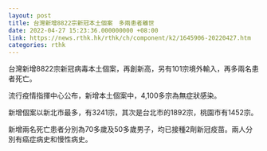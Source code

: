 ```yaml
---
layout: post
title: 台灣新增8822宗新冠本土個案　多兩患者離世
date: 2022-04-27 15:23:36.000000000 +08:00
link: https://news.rthk.hk/rthk/ch/component/k2/1645906-20220427.htm
categories: rthk
---
```


台灣新增8822宗新冠病毒本土個案，再創新高，另有101宗境外輸入，再多兩名患者死亡。

流行疫情指揮中心公布，新增本土個案中，4,100多宗為無症狀感染。

新增個案以新北市最多，有3241宗，其次是台北市的1892宗，桃園市有1452宗。

新增兩名死亡患者分別為70多歲及50多歲男子，均已接種2劑新冠疫苗。兩人分別有癌症病史和慢性病史。
